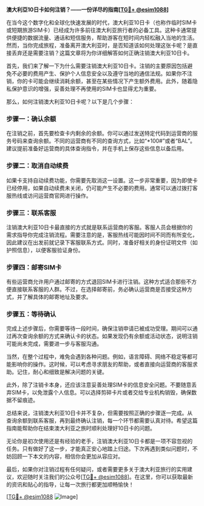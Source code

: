 **澳大利亞10日卡如何注销？——一份详尽的指南[[TG💪+ @esim1088](https://t.me/s/esim1088)]**

在当今这个数字化和全球化快速发展的时代，澳大利亚10日卡（也称作临时SIM卡或短期旅游SIM卡）已经成为许多前往澳大利亚旅行者的必备工具。这种卡通常提供便捷的数据流量、通话和短信服务，帮助游客在短时间内轻松融入当地的生活。然而，当你完成旅程，准备离开澳大利亚时，是否知道该如何处理这张卡呢？是直接丢弃还是需要注销？这篇文章将为你详细解答如何正确注销澳大利亚10日卡。

首先，我们来了解一下为什么需要注销澳大利亚10日卡。注销的主要原因包括避免不必要的费用产生、保护个人信息安全以及遵守当地的通信法规。如果你不注销，你的卡可能会继续消耗余额，甚至在某些情况下产生额外费用。此外，随着隐私保护意识的增强，妥善处理不再使用的SIM卡也显得尤为重要。

那么，如何注销澳大利亚10日卡呢？以下是几个步骤：

### 步骤一：确认余额

在注销之前，首先要检查卡内剩余的余额。你可以通过发送特定代码到运营商的服务号码来查询余额。不同的运营商有不同的查询方式，比如“*100#”或者“BAL”。建议提前准备好运营商的具体查询指令，并在手机上保存这些信息以备后用。

### 步骤二：取消自动续费

如果卡支持自动续费功能，你需要先取消这一设置。这一步非常重要，因为即使卡已经停用，如果自动续费未关闭，仍可能产生不必要的费用。通常可以通过拨打客服热线或访问运营商官网进行操作。

### 步骤三：联系客服

注销澳大利亚10日卡最直接的方式就是联系运营商的客服。客服人员会根据你的需求指导你完成注销流程。需要注意的是，客服热线可能因时间不同而有所变化，因此建议在出发前就记录下客服联系方式。同时，准备好相关的身份证明文件（如护照信息），以便客服验证身份。

### 步骤四：邮寄SIM卡

有些运营商允许用户通过邮寄的方式退回SIM卡进行注销。这种方式适合那些不方便直接联系客服的人群。不过，在选择邮寄前，务必确认运营商是否接受这种方式，并了解具体的邮寄地址及要求。

### 步骤五：等待确认

完成上述步骤后，你需要等待一段时间，确保注销申请已被成功受理。期间可以通过再次查询余额的方式来确认卡的状态。如果发现仍有余额或活动状态，说明注销可能尚未完成，需要进一步与客服沟通。

当然，在整个过程中，难免会遇到各种问题。例如，语言障碍、网络不稳定等都可能影响你的操作。这时候，可以考虑寻求朋友的帮助，或者直接向运营商的客服求助。记住，耐心和细致是解决问题的关键。

此外，除了注销卡本身，还应该注意妥善处理SIM卡的信息安全问题。不要随意丢弃SIM卡，以免泄露个人信息。可以选择剪碎卡片或者交给专业机构销毁，确保数据不留痕迹。

总结来说，注销澳大利亚10日卡并不复杂，但需要按照正确的步骤逐一完成。从查询余额到联系客服，再到最终确认注销，每一个环节都需要认真对待。希望这篇指南能帮助你在结束澳大利亚之旅时顺利处理好10日卡的问题。

无论你是初次使用还是有经验的老手，注销澳大利亚10日卡都是一项不容忽视的任务。只有做好了这一步，才能真正安心地踏上归途。下次再遇到类似问题时，不妨回顾一下本文的内容，相信你会更加从容应对。

最后，如果你对注销过程有任何疑问，或者需要更多关于澳大利亚旅行的实用建议，欢迎随时关注我们的公众号[[TG💪+ @esim1088](https://t.me/s/esim1088)]。在这里，你可以获取最新的资讯和贴心的指导，让每一次旅行都更加顺畅愉快！

[[TG💪+ @esim1088](https://t.me/s/esim1088) ![Image](https://i.postimg.cc/4NQfJmqS/Snipaste-2025-05-13-00-14-12.png)]
